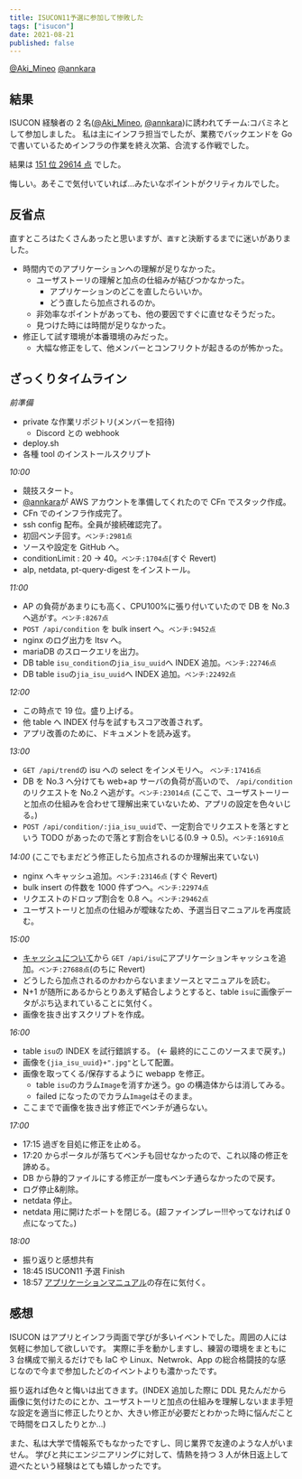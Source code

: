 ```yaml
---
title: ISUCON11予選に参加して惨敗した
tags: ["isucon"]
date: 2021-08-21
published: false
---
```


[@Aki_Mineo](https://twitter.com/Aki_Mineo)
[@annkara](https://twitter.com/__annkara__)

## 結果

ISUCON 経験者の 2 名([@Aki_Mineo](https://twitter.com/Aki_Mineo), [@annkara](https://twitter.com/__annkara__))に誘われてチーム:コバミネとして参加しました。
私は主にインフラ担当でしたが、業務でバックエンドを Go で書いているためインフラの作業を終え次第、合流する作戦でした。

結果は [151 位 29614 点](https://isucon.net/archives/56021246.html) でした。

悔しい。あそこで気付いていれば...みたいなポイントがクリティカルでした。

## 反省点

直すところはたくさんあったと思いますが、`直す`と決断するまでに迷いがありました。

- 時間内でのアプリケーションへの理解が足りなかった。
  - ユーザストーリの理解と加点の仕組みが結びつかなかった。
    - アプリケーションのどこを直したらいいか。
    - どう直したら加点されるのか。
  - 非効率なポイントがあっても、他の要因ですぐに直せなそうだった。
  - 見つけた時には時間が足りなかった。
- 修正して試す環境が本番環境のみだった。
  - 大幅な修正をして、他メンバーとコンフリクトが起きるのが怖かった。

## ざっくりタイムライン

_前準備_

- private な作業リポジトリ(メンバーを招待)
  - Discord との webhook
- deploy.sh
- 各種 tool のインストールスクリプト

_10:00_

- 競技スタート。
- [@annkara](https://twitter.com/__annkara__)が AWS アカウントを準備してくれたので CFn でスタック作成。
- CFn でのインフラ作成完了。
- ssh config 配布。全員が接続確認完了。
- 初回ベンチ回す。`ベンチ:2981点`
- ソースや設定を GitHub へ。
- conditionLimit : 20 -> 40。`ベンチ:1704点`(すぐ Revert)
- alp, netdata, pt-query-digest をインストール。

_11:00_

- AP の負荷があまりにも高く、CPU100%に張り付いていたので DB を No.3 へ逃がす。`ベンチ:8267点`
- `POST /api/condition` を bulk insert へ。`ベンチ:9452点`
- nginx のログ出力を ltsv へ。
- mariaDB のスロークエリを出力。
- DB table `isu_condition`の`jia_isu_uuid`へ INDEX 追加。`ベンチ:22746点`
- DB table `isu`の`jia_isu_uuid`へ INDEX 追加。`ベンチ:22492点`

_12:00_

- この時点で 19 位。盛り上げる。
- 他 table へ INDEX 付与を試すもスコア改善されず。
- アプリ改善のために、ドキュメントを読み返す。

_13:00_

- `GET /api/trend`の isu への select をインメモリへ。 `ベンチ:17416点`
- DB を No.3 へ分けても web+ap サーバの負荷が高いので、 `/api/condition`のリクエストを No.2 へ逃がす。`ベンチ:23014点`
  (ここで、ユーザストーリーと加点の仕組みを合わせて理解出来ていないため、アプリの設定を色々いじる。)
- `POST /api/condition/:jia_isu_uuid`で、一定割合でリクエストを落とすという TODO があったので落とす割合をいじる(0.9 -> 0.5)。`ベンチ:16910点`

_14:00_
(ここでもまだどう修正したら加点されるのか理解出来ていない)

- nginx へキャッシュ追加。`ベンチ:23146点` (すぐ Revert)
- bulk insert の件数を 1000 件ずつへ。`ベンチ:22974点`
- リクエストのドロップ割合を 0.8 へ。`ベンチ:29462点`
- ユーザストーリと加点の仕組みが曖昧なため、予選当日マニュアルを再度読む。

_15:00_

- [キャッシュについて](https://gist.github.com/ockie1729/53589a0e8c979198b6231d8599153c70#%E3%82%AD%E3%83%A3%E3%83%83%E3%82%B7%E3%83%A5%E3%81%AB%E3%81%A4%E3%81%84%E3%81%A6)から `GET /api/isu`にアプリケーションキャッシュを追加。`ベンチ:27688点`(のちに Revert)
- どうしたら加点されるのかわからないままソースとマニュアルを読む。
- N+1 が随所にあるからとりあえず結合しようとすると、table `isu`に画像データがぶち込まれていることに気付く。
- 画像を抜き出すスクリプトを作成。

_16:00_

- table `isu`の INDEX を試行錯誤する。 (<- 最終的にここのソースまで戻す。)
- 画像を`{jia_isu_uuid}+".jpg"`として配置。
- 画像を取ってくる/保存するように webapp を修正。
  - table `isu`のカラム`Image`を消すか迷う。go の構造体からは消してみる。
  - failed になったのでカラム`Image`はそのまま。
- ここまでで画像を抜き出す修正でベンチが通らない。

_17:00_

- 17:15 過ぎを目処に修正を止める。
- 17:20 からポータルが落ちてベンチも回せなかったので、これ以降の修正を諦める。
- DB から静的ファイルにする修正が一度もベンチ通らなかったので戻す。
- ログ停止&削除。
- netdata 停止。
- netdata 用に開けたポートを閉じる。(超ファインプレー!!!やってなければ 0 点になってた。)

_18:00_

- 振り返りと感想共有
- 18:45 ISUCON11 予選 Finish
- 18:57 [アプリケーションマニュアル](https://gist.github.com/ockie1729/fcb41ade9cb9d2166dd3f53e5179e8a9)の存在に気付く。

## 感想

ISUCON はアプリとインフラ両面で学びが多いイベントでした。周囲の人には気軽に参加して欲しいです。
実際に手を動かしますし、練習の環境をまともに 3 台構成で揃えるだけでも IaC や Linux、Netwrok、App の総合格闘技的な感じなので今まで参加したどのイベントよりも濃かったです。

振り返れば色々と悔いは出てきます。(INDEX 追加した際に DDL 見たんだから画像に気付けたのにとか、ユーザストーリと加点の仕組みを理解しないまま手短な設定を適当に修正したりとか、大きい修正が必要だとわかった時に悩んだことで時間をロスしたりとか...)

また、私は大学で情報系でもなかったですし、同じ業界で友達のような人がいません。
学びと共にエンジニアリングに対して、情熱を持つ 3 人が休日返上して遊べたという経験はとても嬉しかったです。

